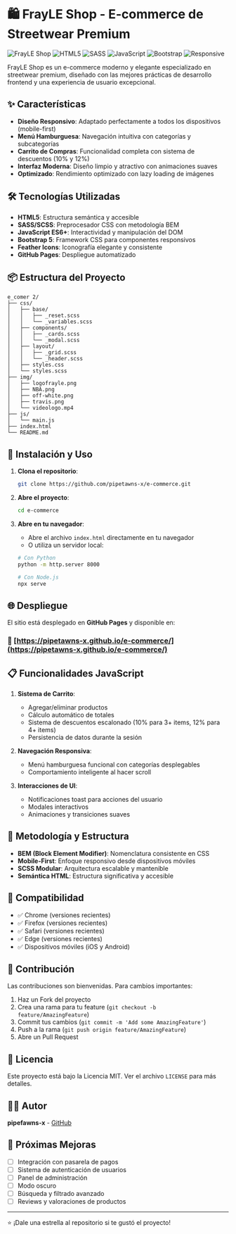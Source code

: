 # 🛍️ FrayLE Shop - E-commerce de Streetwear Premium

![FrayLE Shop](https://img.shields.io/badge/FrayLE-Shop-brightgreen)
![HTML5](https://img.shields.io/badge/HTML5-E34F26?logo=html5&logoColor=white)
![SASS](https://img.shields.io/badge/SASS-CC6699?logo=sass&logoColor=white)
![JavaScript](https://img.shields.io/badge/JavaScript-F7DF1E?logo=javascript&logoColor=black)
![Bootstrap](https://img.shields.io/badge/Bootstrap-7952B3?logo=bootstrap&logoColor=white)
![Responsive](https://img.shields.io/badge/Responsive-Design-green)

FrayLE Shop es un e-commerce moderno y elegante especializado en streetwear premium, diseñado con las mejores prácticas de desarrollo frontend y una experiencia de usuario excepcional.

## ✨ Características

- **Diseño Responsivo**: Adaptado perfectamente a todos los dispositivos (mobile-first)
- **Menú Hamburguesa**: Navegación intuitiva con categorías y subcategorías
- **Carrito de Compras**: Funcionalidad completa con sistema de descuentos (10% y 12%)
- **Interfaz Moderna**: Diseño limpio y atractivo con animaciones suaves
- **Optimizado**: Rendimiento optimizado con lazy loading de imágenes

## 🛠️ Tecnologías Utilizadas

- **HTML5**: Estructura semántica y accesible
- **SASS/SCSS**: Preprocesador CSS con metodología BEM
- **JavaScript ES6+**: Interactividad y manipulación del DOM
- **Bootstrap 5**: Framework CSS para componentes responsivos
- **Feather Icons**: Iconografía elegante y consistente
- **GitHub Pages**: Despliegue automatizado

## 📦 Estructura del Proyecto

```
e_comer 2/
├── css/
│   ├── base/
│   │   ├── _reset.scss
│   │   └── _variables.scss
│   ├── components/
│   │   ├── _cards.scss
│   │   └── _modal.scss
│   ├── layout/
│   │   ├── _grid.scss
│   │   └── _header.scss
│   ├── styles.css
│   └── styles.scss
├── img/
│   ├── logofrayle.png
│   ├── NBA.png
│   ├── off-white.png
│   ├── travis.png
│   └── videologo.mp4
├── js/
│   └── main.js
├── index.html
└── README.md
```

## 🚀 Instalación y Uso

1. **Clona el repositorio**:

   ```bash
   git clone https://github.com/pipetawns-x/e-commerce.git
   ```

2. **Abre el proyecto**:

   ```bash
   cd e-commerce
   ```

3. **Abre en tu navegador**:

   - Abre el archivo `index.html` directamente en tu navegador
   - O utiliza un servidor local:

   ```bash
   # Con Python
   python -m http.server 8000

   # Con Node.js
   npx serve
   ```

## 🌐 Despliegue

El sitio está desplegado en **GitHub Pages** y disponible en:

### 🔗 [https://pipetawns-x.github.io/e-commerce/](https://pipetawns-x.github.io/e-commerce/)

## 📋 Funcionalidades JavaScript

1. **Sistema de Carrito**:

   - Agregar/eliminar productos
   - Cálculo automático de totales
   - Sistema de descuentos escalonado (10% para 3+ items, 12% para 4+ items)
   - Persistencia de datos durante la sesión

2. **Navegación Responsiva**:

   - Menú hamburguesa funcional con categorías desplegables
   - Comportamiento inteligente al hacer scroll

3. **Interacciones de UI**:
   - Notificaciones toast para acciones del usuario
   - Modales interactivos
   - Animaciones y transiciones suaves

## 🎨 Metodología y Estructura

- **BEM (Block Element Modifier)**: Nomenclatura consistente en CSS
- **Mobile-First**: Enfoque responsivo desde dispositivos móviles
- **SCSS Modular**: Arquitectura escalable y mantenible
- **Semántica HTML**: Estructura significativa y accesible

## 📱 Compatibilidad

- ✅ Chrome (versiones recientes)
- ✅ Firefox (versiones recientes)
- ✅ Safari (versiones recientes)
- ✅ Edge (versiones recientes)
- ✅ Dispositivos móviles (iOS y Android)

## 🤝 Contribución

Las contribuciones son bienvenidas. Para cambios importantes:

1. Haz un Fork del proyecto
2. Crea una rama para tu feature (`git checkout -b feature/AmazingFeature`)
3. Commit tus cambios (`git commit -m 'Add some AmazingFeature'`)
4. Push a la rama (`git push origin feature/AmazingFeature`)
5. Abre un Pull Request

## 📄 Licencia

Este proyecto está bajo la Licencia MIT. Ver el archivo `LICENSE` para más detalles.

## 👨‍💻 Autor

**pipefawns-x** - [GitHub](https://github.com/pipetawns-x)

## 🎯 Próximas Mejoras

- [ ] Integración con pasarela de pagos
- [ ] Sistema de autenticación de usuarios
- [ ] Panel de administración
- [ ] Modo oscuro
- [ ] Búsqueda y filtrado avanzado
- [ ] Reviews y valoraciones de productos

---

⭐ ¡Dale una estrella al repositorio si te gustó el proyecto!
